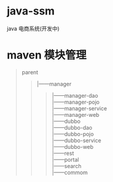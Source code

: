 # java-ssm
java 电商系统(开发中) 
# maven 模块管理
>parent<br>
>>|——manager<br>
>>>|——manager-dao<br>
>>>|——manager-pojo<br>
>>>|——manager-service<br>
>>>|——manager-web<br>
>>|——dubbo<br>
>>>|——dubbo-dao<br>
>>>|——dubbo-pojo<br>
>>>|——dubbo-service <br>
>>|——dubbo-web<br>
>>|——rest<br>
>>|——portal<br>
>>|——search<br>
>>|——commom<br>
